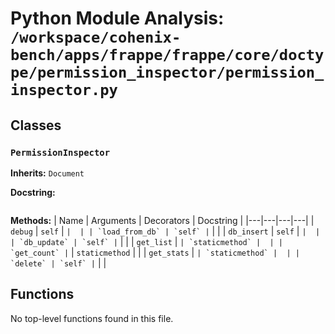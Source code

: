 # Python Module Analysis: `/workspace/cohenix-bench/apps/frappe/frappe/core/doctype/permission_inspector/permission_inspector.py`

## Classes

### `PermissionInspector`
**Inherits:** `Document`


**Docstring:**
```

```

**Methods:**
| Name | Arguments | Decorators | Docstring |
|---|---|---|---|
| `debug` | `self` | `` |  |
| `load_from_db` | `self` | `` |  |
| `db_insert` | `self` | `` |  |
| `db_update` | `self` | `` |  |
| `get_list` | `` | `staticmethod` |  |
| `get_count` | `` | `staticmethod` |  |
| `get_stats` | `` | `staticmethod` |  |
| `delete` | `self` | `` |  |





## Functions

No top-level functions found in this file.
